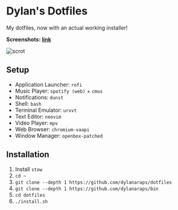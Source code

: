 # Dylan's Dotfiles

My dotfiles, now with an actual working installer!

**Screenshots: [link](https://www.reddit.com/r/unixporn/search?q=author%3Adylan112&sort=new&restrict_sr=on&t=all)**

![scrot](https://i.imgur.com/zlyd71i.jpg)


## Setup

- Application Launcher: `rofi`
- Music Player: `spotify (web)` + `cmus`
- Notifications: `dunst`
- Shell: `bash`
- Terminal Emulator: `urxvt`
- Text Editor: `neovim`
- Video Player: `mpv`
- Web Browser: `chromium-vaapi`
- Window Manager: `openbox-patched`


## Installation

1. Install `stow`
2. `cd ~`
3. `git clone --depth 1 https://github.com/dylanaraps/dotfiles`
4. `git clone --depth 1 https://github.com/dylanaraps/bin`
5. `cd dotfiles`
6. `./install.sh`
